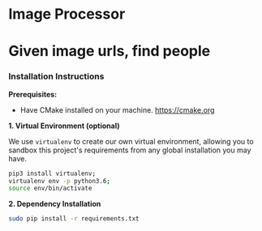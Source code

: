 # Image Processor
# Given image urls, find people


### Installation Instructions

**Prerequisites:**

 - Have CMake installed on your machine. https://cmake.org

**1. Virtual Environment (optional)**

 We use `virtualenv` to create our own virtual environment, allowing you to sandbox this project's requirements from any global installation you may have.

 ```bash
 pip3 install virtualenv;
 virtualenv env -p python3.6;
 source env/bin/activate
 ```

**2. Dependency Installation**

 ```bash
 sudo pip install -r requirements.txt
 ```

